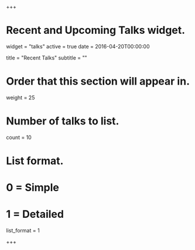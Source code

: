 +++
# Recent and Upcoming Talks widget.
widget = "talks"
active = true
date = 2016-04-20T00:00:00

title = "Recent Talks"
subtitle = ""

# Order that this section will appear in.
weight = 25

# Number of talks to list.
count = 10

# List format.
#   0 = Simple
#   1 = Detailed
list_format = 1

+++

